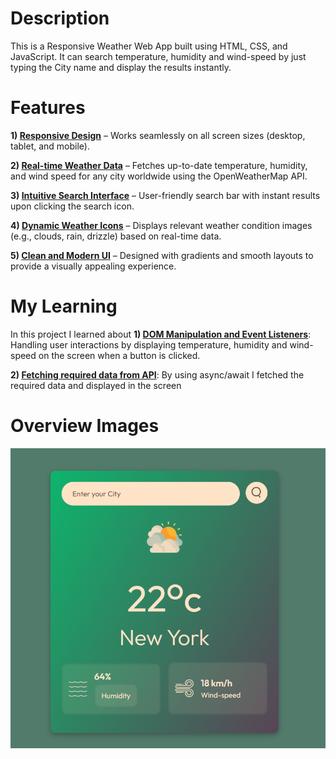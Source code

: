 # Description
This is a Responsive Weather Web App built using HTML, CSS, and JavaScript.
It can search temperature, humidity and wind-speed by just typing the City name and display the results instantly.

# Features
<b>1) <u>Responsive Design</u></b> – Works seamlessly on all screen sizes (desktop, tablet, and mobile).

<b>2) <u>Real-time Weather Data</u></b> – Fetches up-to-date temperature, humidity, and wind speed for any city worldwide using the OpenWeatherMap API.

<b>3) <u>Intuitive Search Interface</u></b> – User-friendly search bar with instant results upon clicking the search icon.

<b>4) <u>Dynamic Weather Icons</u></b> – Displays relevant weather condition images (e.g., clouds, rain, drizzle) based on real-time data.

<b>5) <u>Clean and Modern UI</u></b> – Designed with gradients and smooth layouts to provide a visually appealing experience.

# My Learning
In this project I learned about
<b>1) <u>DOM Manipulation and Event Listeners</u></b>: Handling user interactions by displaying temperature, humidity and wind-speed on the screen when a button is clicked.

<b>2) <u>Fetching required data from API</u></b>: By using async/await I fetched the required data and displayed in the screen

# Overview Images

![alt text](image-1.png)